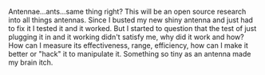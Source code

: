 Antennae...ants...same thing right? 
This will be an open source research into all things antennas. 
Since I busted my new shiny antenna and just had to fix it I tested it and it worked. But I started to question that the test of just plugging it in and it working didn't satisfy me, why did it work and how? How can I measure its effectiveness, range, efficiency, how can I make it better or "hack" it to manipulate it. Something so tiny as an antenna made my brain itch.
